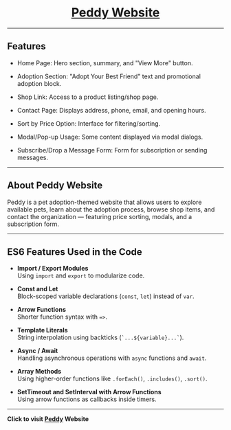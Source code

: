 <h1 style="text-align:center;">
  <a href="https://peddyjavascriptapi.netlify.app/">Peddy Website</a>
</h1>

---

## Features

- Home Page: Hero section, summary, and "View More" button.

- Adoption Section: "Adopt Your Best Friend" text and promotional adoption block.

- Shop Link: Access to a product listing/shop page.

- Contact Page: Displays address, phone, email, and opening hours.

- Sort by Price Option: Interface for filtering/sorting.

- Modal/Pop-up Usage: Some content displayed via modal dialogs.

- Subscribe/Drop a Message Form: Form for subscription or sending messages.

---

## About Peddy Website

Peddy is a pet adoption-themed website that allows users to explore available pets, learn about the adoption process, browse shop items, and contact the organization — featuring price sorting, modals, and a subscription form.

---

## ES6 Features Used in the Code

- **Import / Export Modules**  
  Using `import` and `export` to modularize code.

- **Const and Let**  
  Block-scoped variable declarations (`const`, `let`) instead of `var`.

- **Arrow Functions**  
  Shorter function syntax with `=>`.

- **Template Literals**  
  String interpolation using backticks (`` `...${variable}...` ``).

- **Async / Await**  
  Handling asynchronous operations with `async` functions and `await`.

- **Array Methods**  
  Using higher-order functions like `.forEach()`, `.includes()`, `.sort()`.

- **SetTimeout and SetInterval with Arrow Functions**  
  Using arrow functions as callbacks inside timers.

---

**Click to visit [Peddy](https://peddyjavascriptapi.netlify.app/) Website**
